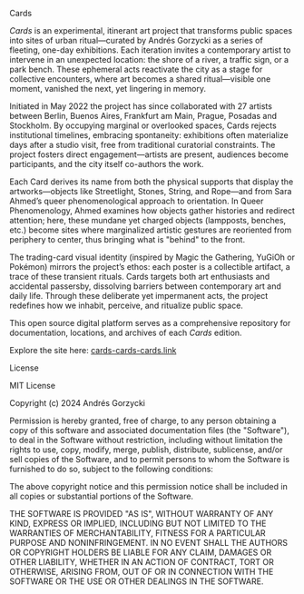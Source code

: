 Cards

*Cards* is an experimental, itinerant art project that transforms public spaces into sites of urban ritual—curated by Andrés Gorzycki as a series of fleeting, one-day exhibitions. Each iteration invites a contemporary artist to intervene in an unexpected location: the shore of a river, a traffic sign, or a park bench. These ephemeral acts reactivate the city as a stage for collective encounters, where art becomes a shared ritual—visible one moment, vanished the next, yet lingering in memory.

Initiated in May 2022 the project has since collaborated with 27 artists between Berlin, Buenos Aires, Frankfurt am Main, Prague, Posadas and Stockholm. By occupying marginal or overlooked spaces, Cards rejects institutional timelines, embracing spontaneity: exhibitions often materialize days after a studio visit, free from traditional curatorial constraints. The project fosters direct engagement—artists are present, audiences become participants, and the city itself co-authors the work.

Each Card derives its name from both the physical supports that display the artworks—objects like Streetlight, Stones, String, and Rope—and from Sara Ahmed’s queer phenomenological approach to orientation. In Queer Phenomenology, Ahmed examines how objects gather histories and redirect attention; here, these mundane yet charged objects (lampposts, benches, etc.) become sites where marginalized artistic gestures are reoriented from periphery to center, thus bringing what is "behind" to the front.

The trading-card visual identity (inspired by Magic the Gathering, YuGiOh or Pokémon) mirrors the project’s ethos: each poster is a collectible artifact, a trace of these transient rituals. Cards targets both art enthusiasts and accidental passersby, dissolving barriers between contemporary art and daily life. Through these deliberate yet impermanent acts, the project redefines how we inhabit, perceive, and ritualize public space.

This open source digital platform serves as a comprehensive repository for documentation, locations, and archives of each *Cards* edition.  

Explore the site here: [cards-cards-cards.link](http://cards-cards-cards.link/)



License

MIT License  

Copyright (c) 2024 Andrés Gorzycki

Permission is hereby granted, free of charge, to any person obtaining a copy of this software and associated documentation files (the "Software"), to deal in the Software without restriction, including without limitation the rights to use, copy, modify, merge, publish, distribute, sublicense, and/or sell copies of the Software, and to permit persons to whom the Software is furnished to do so, subject to the following conditions:

The above copyright notice and this permission notice shall be included in all copies or substantial portions of the Software.  

THE SOFTWARE IS PROVIDED "AS IS", WITHOUT WARRANTY OF ANY KIND, EXPRESS OR IMPLIED, INCLUDING BUT NOT LIMITED TO THE WARRANTIES OF MERCHANTABILITY, FITNESS FOR A PARTICULAR PURPOSE AND NONINFRINGEMENT. IN NO EVENT SHALL THE AUTHORS OR COPYRIGHT HOLDERS BE LIABLE FOR ANY CLAIM, DAMAGES OR OTHER LIABILITY, WHETHER IN AN ACTION OF CONTRACT, TORT OR OTHERWISE, ARISING FROM, OUT OF OR IN CONNECTION WITH THE SOFTWARE OR THE USE OR OTHER DEALINGS IN THE SOFTWARE.

